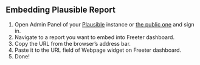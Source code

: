 ## Embedding Plausible Report

1. Open Admin Panel of your <a href="{{ curItem.homeUrl|e }}" rel="noopener noreferrer" target="_blank">Plausible</a> instance or <a href="{{ curItem.pubUrl|e }}" rel="noopener noreferrer" target="_blank">the public one</a> and sign in.
2. Navigate to a report you want to embed into Freeter dashboard.
3. Copy the URL from the browser’s address bar.
4. Paste it to the URL field of Webpage widget on Freeter dashboard.
5. Done!
